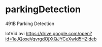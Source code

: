 # parkingDetection
491B Parking Detection

lotVid.avi
https://drive.google.com/open?id=1eJQoxeVqvrgdOjXtQJYCeXwId5HZideb

